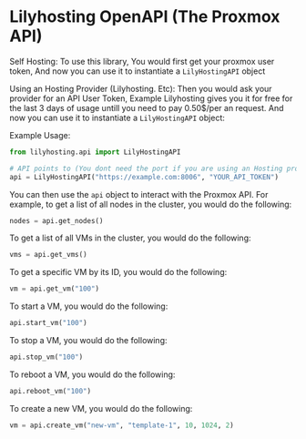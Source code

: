 # Lilyhosting OpenAPI (The Proxmox API)

Self Hosting: To use this library, You would first get your proxmox user token, And now you can use it to instantiate a `LilyHostingAPI` object

Using an Hosting Provider (Lilyhosting. Etc): Then you would ask your provider for an API User Token, Example Lilyhosting gives you it for free for the last 3 days of usage untill you need to pay 0.50$/per an request. And now you can use it to instantiate a `LilyHostingAPI` object:


Example Usage:
```python
from lilyhosting.api import LilyHostingAPI

# API points to (You dont need the port if you are using an Hosting provider, You need just the url of their proxmox panel which can be "vps-02.theprivatecloud.link" in lilyhosting)
api = LilyHostingAPI("https://example.com:8006", "YOUR_API_TOKEN")
```

You can then use the `api` object to interact with the Proxmox API. For example, to get a list of all nodes in the cluster, you would do the following:

```python
nodes = api.get_nodes()
```

To get a list of all VMs in the cluster, you would do the following:

```python
vms = api.get_vms()
```

To get a specific VM by its ID, you would do the following:

```python
vm = api.get_vm("100")
```

To start a VM, you would do the following:

```python
api.start_vm("100")
```

To stop a VM, you would do the following:

```python
api.stop_vm("100")
```

To reboot a VM, you would do the following:

```python
api.reboot_vm("100")
```

To create a new VM, you would do the following:

```python
vm = api.create_vm("new-vm", "template-1", 10, 1024, 2)
```
